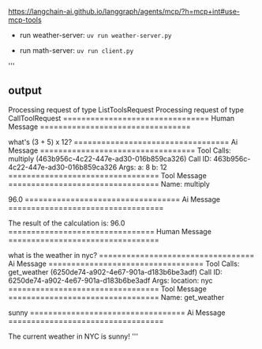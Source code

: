 https://langchain-ai.github.io/langgraph/agents/mcp/?h=mcp+int#use-mcp-tools

* run weather-server: `uv run weather-server.py`

* run math-server: `uv run client.py`



'''
## output
Processing request of type ListToolsRequest
Processing request of type CallToolRequest
================================ Human Message =================================

what's (3 + 5) x 12?
================================== Ai Message ==================================
Tool Calls:
  multiply (463b956c-4c22-447e-ad30-016b859ca326)
 Call ID: 463b956c-4c22-447e-ad30-016b859ca326
  Args:
    a: 8
    b: 12
================================= Tool Message =================================
Name: multiply

96.0
================================== Ai Message ==================================

The result of the calculation is: 96.0
================================ Human Message =================================

what is the weather in nyc?
================================== Ai Message ==================================
Tool Calls:
  get_weather (6250de74-a902-4e67-901a-d183b6be3adf)
 Call ID: 6250de74-a902-4e67-901a-d183b6be3adf
  Args:
    location: nyc
================================= Tool Message =================================
Name: get_weather

sunny
================================== Ai Message ==================================

The current weather in NYC is sunny!
'''